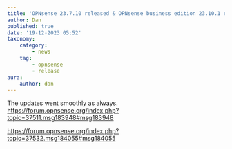 ```yaml
---
title: 'OPNsense 23.7.10 released & OPNsense business edition 23.10.1 released'
author: Dan
published: true
date: '19-12-2023 05:52'
taxonomy:
    category:
        - news
    tag:
        - opnsense
        - release
aura:
    author: dan
---
```


The updates went smoothly as always.  
https://forum.opnsense.org/index.php?topic=37511.msg183948#msg183948

https://forum.opnsense.org/index.php?topic=37532.msg184055#msg184055